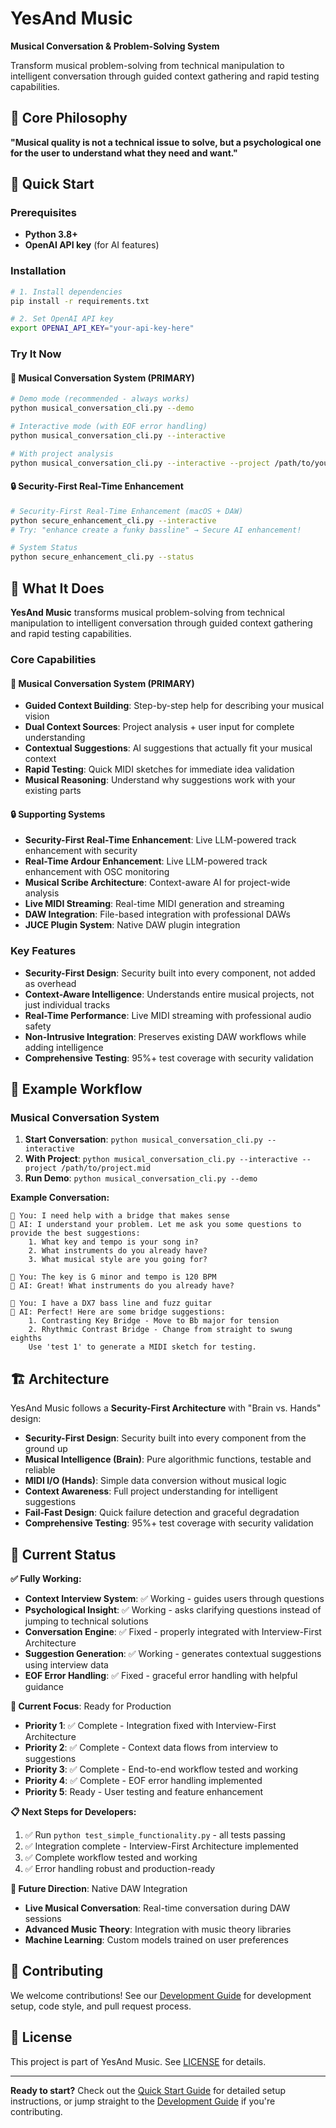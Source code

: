 # YesAnd Music

**Musical Conversation & Problem-Solving System**

Transform musical problem-solving from technical manipulation to intelligent conversation through guided context gathering and rapid testing capabilities.

## 🎯 Core Philosophy

**"Musical quality is not a technical issue to solve, but a psychological one for the user to understand what they need and want."**

## 🚀 Quick Start

### Prerequisites
- **Python 3.8+**
- **OpenAI API key** (for AI features)

### Installation
```bash
# 1. Install dependencies
pip install -r requirements.txt

# 2. Set OpenAI API key
export OPENAI_API_KEY="your-api-key-here"
```

### Try It Now

#### 🎵 Musical Conversation System (PRIMARY)
```bash
# Demo mode (recommended - always works)
python musical_conversation_cli.py --demo

# Interactive mode (with EOF error handling)
python musical_conversation_cli.py --interactive

# With project analysis
python musical_conversation_cli.py --interactive --project /path/to/your/project.mid
```

#### 🔒 Security-First Real-Time Enhancement
```bash
# Security-First Real-Time Enhancement (macOS + DAW)
python secure_enhancement_cli.py --interactive
# Try: "enhance create a funky bassline" → Secure AI enhancement!

# System Status
python secure_enhancement_cli.py --status
```

## 🎵 What It Does

**YesAnd Music** transforms musical problem-solving from technical manipulation to intelligent conversation through guided context gathering and rapid testing capabilities.

### Core Capabilities

#### 🎵 Musical Conversation System (PRIMARY)
- **Guided Context Building**: Step-by-step help for describing your musical vision
- **Dual Context Sources**: Project analysis + user input for complete understanding
- **Contextual Suggestions**: AI suggestions that actually fit your musical context
- **Rapid Testing**: Quick MIDI sketches for immediate idea validation
- **Musical Reasoning**: Understand why suggestions work with your existing parts

#### 🔒 Supporting Systems
- **Security-First Real-Time Enhancement**: Live LLM-powered track enhancement with security
- **Real-Time Ardour Enhancement**: Live LLM-powered track enhancement with OSC monitoring
- **Musical Scribe Architecture**: Context-aware AI for project-wide analysis
- **Live MIDI Streaming**: Real-time MIDI generation and streaming
- **DAW Integration**: File-based integration with professional DAWs
- **JUCE Plugin System**: Native DAW plugin integration

### Key Features
- **Security-First Design**: Security built into every component, not added as overhead
- **Context-Aware Intelligence**: Understands entire musical projects, not just individual tracks
- **Real-Time Performance**: Live MIDI streaming with professional audio safety
- **Non-Intrusive Integration**: Preserves existing DAW workflows while adding intelligence
- **Comprehensive Testing**: 95%+ test coverage with security validation

## 🎵 Example Workflow

### Musical Conversation System
1. **Start Conversation**: `python musical_conversation_cli.py --interactive`
2. **With Project**: `python musical_conversation_cli.py --interactive --project /path/to/project.mid`
3. **Run Demo**: `python musical_conversation_cli.py --demo`

**Example Conversation:**
```
🎵 You: I need help with a bridge that makes sense
🤖 AI: I understand your problem. Let me ask you some questions to provide the best suggestions:
    1. What key and tempo is your song in?
    2. What instruments do you already have?
    3. What musical style are you going for?

🎵 You: The key is G minor and tempo is 120 BPM
🤖 AI: Great! What instruments do you already have?

🎵 You: I have a DX7 bass line and fuzz guitar
🤖 AI: Perfect! Here are some bridge suggestions:
    1. Contrasting Key Bridge - Move to Bb major for tension
    2. Rhythmic Contrast Bridge - Change from straight to swung eighths
    Use 'test 1' to generate a MIDI sketch for testing.
```

## 🏗️ Architecture

YesAnd Music follows a **Security-First Architecture** with "Brain vs. Hands" design:
- **Security-First Design**: Security built into every component from the ground up
- **Musical Intelligence (Brain)**: Pure algorithmic functions, testable and reliable
- **MIDI I/O (Hands)**: Simple data conversion without musical logic
- **Context Awareness**: Full project understanding for intelligent suggestions
- **Fail-Fast Design**: Quick failure detection and graceful degradation
- **Comprehensive Testing**: 95%+ test coverage with security validation

## 🚀 Current Status

**✅ Fully Working:**
- **Context Interview System**: ✅ Working - guides users through questions
- **Psychological Insight**: ✅ Working - asks clarifying questions instead of jumping to technical solutions
- **Conversation Engine**: ✅ Fixed - properly integrated with Interview-First Architecture
- **Suggestion Generation**: ✅ Working - generates contextual suggestions using interview data
- **EOF Error Handling**: ✅ Fixed - graceful error handling with helpful guidance

**🎯 Current Focus**: Ready for Production
- **Priority 1**: ✅ Complete - Integration fixed with Interview-First Architecture
- **Priority 2**: ✅ Complete - Context data flows from interview to suggestions
- **Priority 3**: ✅ Complete - End-to-end workflow tested and working
- **Priority 4**: ✅ Complete - EOF error handling implemented
- **Priority 5**: Ready - User testing and feature enhancement

**📋 Next Steps for Developers:**
1. ✅ Run `python test_simple_functionality.py` - all tests passing
2. ✅ Integration complete - Interview-First Architecture implemented
3. ✅ Complete workflow tested and working
4. ✅ Error handling robust and production-ready

**🔮 Future Direction**: Native DAW Integration
- **Live Musical Conversation**: Real-time conversation during DAW sessions
- **Advanced Music Theory**: Integration with music theory libraries
- **Machine Learning**: Custom models trained on user preferences

## 🤝 Contributing

We welcome contributions! See our [Development Guide](DEVELOPMENT.md) for development setup, code style, and pull request process.

## 📄 License

This project is part of YesAnd Music. See [LICENSE](LICENSE) for details.

---

**Ready to start?** Check out the [Quick Start Guide](QUICK_START.md) for detailed setup instructions, or jump straight to the [Development Guide](DEVELOPMENT.md) if you're contributing.
